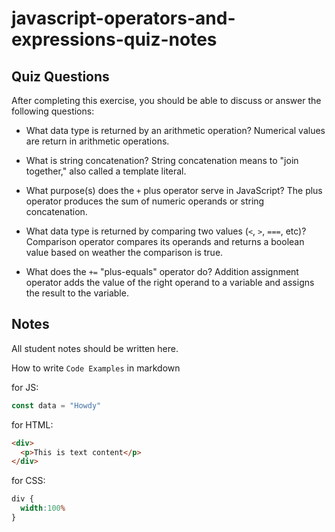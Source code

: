 # javascript-operators-and-expressions-quiz-notes

## Quiz Questions

After completing this exercise, you should be able to discuss or answer the following questions:

- What data type is returned by an arithmetic operation?
  Numerical values are return in arithmetic operations.

- What is string concatenation?
  String concatenation means to "join together," also called a template literal.

- What purpose(s) does the `+` plus operator serve in JavaScript?
  The plus operator produces the sum of numeric operands or string concatenation.

- What data type is returned by comparing two values (`<`, `>`, `===`, etc)?
  Comparison operator compares its operands and returns a boolean value based on weather the comparison is true.

- What does the `+=` "plus-equals" operator do?
  Addition assignment operator adds the value of the right operand to a variable and assigns the result to the variable.

## Notes

All student notes should be written here.


How to write `Code Examples` in markdown

for JS:
```javascript
const data = "Howdy"
```

for HTML:
```html
<div>
  <p>This is text content</p>
</div>
```

for CSS:
```css
div {
  width:100%
}
```
